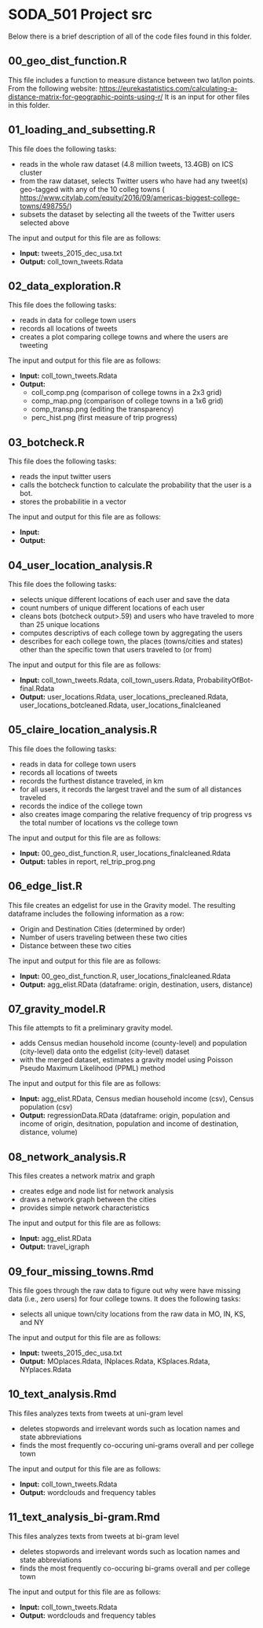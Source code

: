 # SODA_501 Project src

Below there is a brief description of all of the code files found in this folder.

## 00_geo_dist_function.R
This file includes a function to measure distance between two lat/lon points.
From the following website: https://eurekastatistics.com/calculating-a-distance-matrix-for-geographic-points-using-r/
It is an input for other files in this folder.

## 01_loading_and_subsetting.R
This file does the following tasks:
* reads in the whole raw dataset (4.8 million tweets, 13.4GB) on ICS cluster
* from the raw dataset, selects Twitter users who have had any tweet(s) geo-tagged with any of the 10 colleg towns ( https://www.citylab.com/equity/2016/09/americas-biggest-college-towns/498755/)
* subsets the dataset by selecting all the tweets of the Twitter users selected above

The input and output for this file are as follows:
* **Input:** tweets_2015_dec_usa.txt
* **Output:** coll_town_tweets.Rdata

## 02_data_exploration.R
This file does the following tasks:
* reads in data for college town users
* records all locations of tweets
* creates a plot comparing college towns and where the users are tweeting

The input and output for this file are as follows:
* **Input:** coll_town_tweets.Rdata
* **Output:** 
    * coll_comp.png (comparison of college towns in a 2x3 grid)
    * comp_map.png (comparison of college towns in a 1x6 grid)
    * comp_transp.png (editing the transparency)
    * perc_hist.png (first measure of trip progress)

## 03_botcheck.R
This file does the following tasks:
* reads the input twitter users
* calls the botcheck function to calculate the  probability that the user is a bot. 
* stores the probabilitie in a vector

The input and output for this file are as follows:
* **Input:**
* **Output:**

## 04_user_location_analysis.R
This file does the following tasks:
* selects unique different locations of each user and save the data
* count numbers of unique different locations of each user
* cleans bots (botcheck output>.59) and users who have traveled to more than 25 unique locations
* computes descriptivs of each college town by aggregating the users
* describes for each college town, the places (towns/cities and states) other than the specific town that users traveled to (or from)

The input and output for this file are as follows:
* **Input:** coll_town_tweets.Rdata, coll_town_users.Rdata, ProbabilityOfBot-final.Rdata
* **Output:** user_locations.Rdata, user_locations_precleaned.Rdata, user_locations_botcleaned.Rdata, user_locations_finalcleaned

## 05_claire_location_analysis.R
This file does the following tasks:
* reads in data for college town users
* records all locations of tweets
* records the furthest distance traveled, in km
* for all users, it records the largest travel and the sum of all distances traveled
* records the indice of the college town 
* also creates image comparing the relative frequency of trip progress vs the total number of locations vs the college town  

The input and output for this file are as follows:
* **Input:** 00_geo_dist_function.R, user_locations_finalcleaned.Rdata
* **Output:** tables in report, rel_trip_prog.png

## 06_edge_list.R
This file creates an edgelist for use in the Gravity model. The resulting dataframe includes the following information as a row:
* Origin and Destination Cities (determined by order)
* Number of users traveling between these two cities
* Distance between these two cities

The input and output for this file are as follows:
* **Input:** 00_geo_dist_function.R, user_locations_finalcleaned.Rdata
* **Output:** agg_elist.RData (dataframe: origin, destination, users, distance)

## 07_gravity_model.R
This file attempts to fit a preliminary gravity model.
* adds Census median household income (county-level) and population (city-level) data onto the edgelist (city-level) dataset
* with the merged dataset, estimates a gravity model using Poisson Pseudo Maximum Likelihood (PPML) method

The input and output for this file are as follows:
* **Input:** agg_elist.RData, Census median household income (csv), Census population (csv)
* **Output:** regressionData.RData (dataframe: origin, population and income of origin, desitnation, population and income of destination, distance, volume)

## 08_network_analysis.R
This files creates a network matrix and graph
* creates edge and node list for network analysis
* draws a network graph between the cities
* provides simple network characteristics

The input and output for this file are as follows:
* **Input:** agg_elist.RData
* **Output:** travel_igraph

## 09_four_missing_towns.Rmd
This file goes through the raw data to figure out why were have missing data (i.e., zero users) for four college towns.
It does the following tasks:
* selects all unique town/city locations from the raw data in MO, IN, KS, and NY

The input and output for this file are as follows:
* **Input:** tweets_2015_dec_usa.txt
* **Output:** MOplaces.Rdata, INplaces.Rdata, KSplaces.Rdata, NYplaces.Rdata

## 10_text_analysis.Rmd
This files analyzes texts from tweets at uni-gram level
* deletes stopwords and irrelevant words such as location names and state abbreviations
* finds the most frequently co-occuring uni-grams overall and per college town

The input and output for this file are as follows:
* **Input:** coll_town_tweets.Rdata
* **Output:** wordclouds and frequency tables

## 11_text_analysis_bi-gram.Rmd
This files analyzes texts from tweets at bi-gram level
* deletes stopwords and irrelevant words such as location names and state abbreviations
* finds the most frequently co-occuring bi-grams overall and per college town

The input and output for this file are as follows:
* **Input:** coll_town_tweets.Rdata
* **Output:** wordclouds and frequency tables
